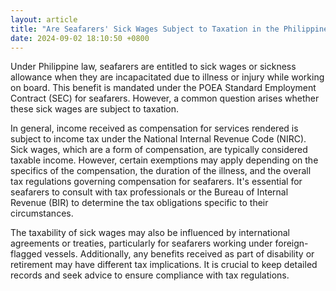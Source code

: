 ```yaml
---
layout: article
title: "Are Seafarers' Sick Wages Subject to Taxation in the Philippines?"
date: 2024-09-02 18:10:50 +0800
---
```


<p>Under Philippine law, seafarers are entitled to sick wages or sickness allowance when they are incapacitated due to illness or injury while working on board. This benefit is mandated under the POEA Standard Employment Contract (SEC) for seafarers. However, a common question arises whether these sick wages are subject to taxation.</p><p>In general, income received as compensation for services rendered is subject to income tax under the National Internal Revenue Code (NIRC). Sick wages, which are a form of compensation, are typically considered taxable income. However, certain exemptions may apply depending on the specifics of the compensation, the duration of the illness, and the overall tax regulations governing compensation for seafarers. It's essential for seafarers to consult with tax professionals or the Bureau of Internal Revenue (BIR) to determine the tax obligations specific to their circumstances.</p><p>The taxability of sick wages may also be influenced by international agreements or treaties, particularly for seafarers working under foreign-flagged vessels. Additionally, any benefits received as part of disability or retirement may have different tax implications. It is crucial to keep detailed records and seek advice to ensure compliance with tax regulations.</p>